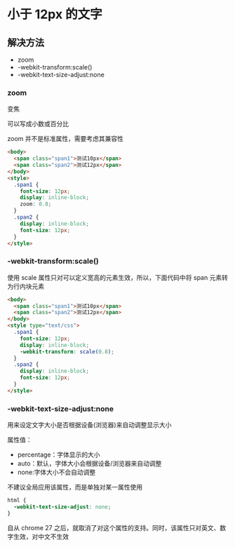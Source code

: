 # 小于 12px 的文字

## 解决方法

- zoom
- -webkit-transform:scale()
- -webkit-text-size-adjust:none

### zoom

变焦

可以写成小数或百分比

zoom 并不是标准属性，需要考虑其兼容性

```html
<body>
  <span class="span1">测试10px</span>
  <span class="span2">测试12px</span>
</body>
<style>
  .span1 {
    font-size: 12px;
    display: inline-block;
    zoom: 0.8;
  }
  .span2 {
    display: inline-block;
    font-size: 12px;
  }
</style>
```

### -webkit-transform:scale()

使用 scale 属性只对可以定义宽高的元素生效，所以，下面代码中将 span 元素转为行内块元素

```html
<body>
  <span class="span1">测试10px</span>
  <span class="span2">测试12px</span>
</body>
<style type="text/css">
  .span1 {
    font-size: 12px;
    display: inline-block;
    -webkit-transform: scale(0.8);
  }
  .span2 {
    display: inline-block;
    font-size: 12px;
  }
</style>
```

### -webkit-text-size-adjust:none

用来设定文字大小是否根据设备(浏览器)来自动调整显示大小

属性值：

- percentage：字体显示的大小
- auto：默认，字体大小会根据设备/浏览器来自动调整
- none:字体大小不会自动调整

不建议全局应用该属性，而是单独对某一属性使用

```css
html {
  -webkit-text-size-adjust: none;
}
```

自从 chrome 27 之后，就取消了对这个属性的支持。同时，该属性只对英文、数字生效，对中文不生效
